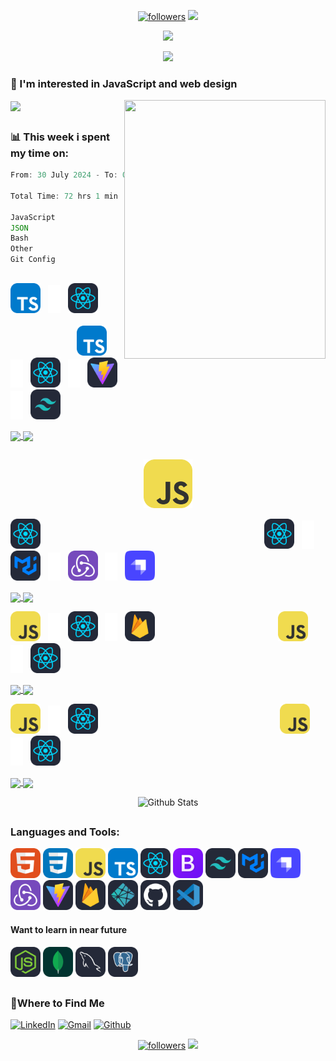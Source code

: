 <!-- Follow Badge & Visitor Badge -->
<p align="center" >
  <a href="https://github.com/oulehlajan?tab=followers"><img alt="followers" title="Follow me on Github" src="https://custom-icon-badges.demolab.com/github/followers/OulehlaJan?color=FFA657&labelColor=3E8ACC&style=for-the-badge&logo=person-add&label=Follow&logoColor=white"/></a>
  <a href="https://visitorbadge.io/status?path=oulehlajan"><img src="https://api.visitorbadge.io/api/visitors?path=oulehlajan&labelColor=%233e8acc&countColor=%23ffa657" /></a>
</p>

<!-- Welcome animated text -->
<p align="center">
  <img src="https://readme-typing-svg.demolab.com?font=Noto+Sans&weight=600&size=32&duration=3300&pause=4800&color=79C0FF&center=true&vCenter=true&random=false&width=435&lines=%F0%9F%91%8B%2C+Hi%2C+I%E2%80%99m+%40OulehlaJan" />
</p>
<p align="center">
  <img src="https://readme-typing-svg.demolab.com?font=noto&weight=600&size=22&duration=4000&pause=4350&color=FFA657&center=true&vCenter=true&random=false&width=910&lines=a+self-taught+passionate+Web+developer+from+Czechia" />
</p>

<h3>👀 I'm interested in JavaScript and web design</h3>

<!-- Memoji -->
<img align="right" width="322" height="414" src='https://github.com/OulehlaJan/OulehlaJan/assets/128754127/be861647-299a-4836-aa2d-429438705071' />

<!-- Top langs -->
<a href="https://github.com/oulehlajan/github-readme-stats"><img align="center" src="https://github-readme-stats.vercel.app/api/top-langs/?username=oulehlajan&layout=compact&title_color=79C0FF&text_color=FFA657&bg_color=161B22&hide_border=true&card_width=504" /></a>

##
<h3>📊 This week i spent my time on:</h3>

<!--START_SECTION:waka-->

```javascript
From: 30 July 2024 - To: 06 August 2024

Total Time: 72 hrs 1 min

JavaScript                 45 hrs 48 mins  ███████████████▒░░░░░░░░░   61.05 %
JSON                       18 hrs 44 mins  ██████▒░░░░░░░░░░░░░░░░░░   24.97 %
Bash                       3 hrs 54 mins   █▒░░░░░░░░░░░░░░░░░░░░░░░   05.20 %
Other                      3 hrs           █░░░░░░░░░░░░░░░░░░░░░░░░   04.01 %
Git Config                 1 hr 19 mins    ▒░░░░░░░░░░░░░░░░░░░░░░░░   01.77 %
```

<!--END_SECTION:waka-->

##

<!-- 1. Icons TS + React && TS + React + Vite + TailWind -->
<img src="./icons/TypeScript.svg" width="48"> &nbsp; <img src="./icons/plus-svgrepo.svg" width="20" height="45"> &nbsp; <img src="./icons/React-Dark.svg" width="48"> <!-- Start of Spacing --> &nbsp;&nbsp;&nbsp;&nbsp;&nbsp;&nbsp;&nbsp;&nbsp;&nbsp;&nbsp;&nbsp;&nbsp;&nbsp;&nbsp;&nbsp;&nbsp;&nbsp;&nbsp;&nbsp;&nbsp;&nbsp;&nbsp;&nbsp;&nbsp;&nbsp;&nbsp;&nbsp;&nbsp;&nbsp;&nbsp;&nbsp;&nbsp;&nbsp;&nbsp;&nbsp;&nbsp;&nbsp;&nbsp;&nbsp;&nbsp;&nbsp;&nbsp;&nbsp;&nbsp;&nbsp;&nbsp;&nbsp;&nbsp;&nbsp;&nbsp;&nbsp;&nbsp;&nbsp;&nbsp;&nbsp;&nbsp;&nbsp;&nbsp;&nbsp;&nbsp;&nbsp;&nbsp;&nbsp;&nbsp;&nbsp;&nbsp;&nbsp;&nbsp;&nbsp;&nbsp;&nbsp;&nbsp; <!-- End of Spacing --> <img src="./icons/TypeScript.svg" width="48"> &nbsp; <img src="./icons/plus-svgrepo.svg" width="20" height="45"> &nbsp; <img src="./icons/React-Dark.svg" width="48"> &nbsp; <img src="./icons/plus-svgrepo.svg" width="20" height="45"> &nbsp; <img src="./icons/Vite-Dark.svg" width="48"> &nbsp; <img src="./icons/plus-svgrepo.svg" width="20" height="45"> &nbsp; <img src="./icons/TailwindCSS-Dark.svg" width="48">

<!-- 1. Repos TS + React && TS + React + Vite + TailWind ... -->
<a href="https://github.com/OulehlaJan/todo-app" >
  <img align="center" height="126" src="https://github-readme-stats.vercel.app/api/pin/?username=oulehlajan&repo=todo-app&title_color=79C0FF&text_color=FFA657&bg_color=161B22&hide_border=true&card_width=504" />
</a>
<a href="https://github.com/OulehlaJan/fitness-app" >
  <img align="center" height="126" src="https://github-readme-stats.vercel.app/api/pin/?username=oulehlajan&repo=fitness-app&title_color=79C0FF&text_color=FFA657&bg_color=161B22&hide_border=true&card_width=504" />
</a>

##
<p align="center"><img src="./icons/JavaScript.svg" width="78" ></p>


 <!--<img src="./icons/JavaScript.svg" width="48"> &nbsp; <img src="./icons/plus-svgrepo.svg" width="20" height="45"> &nbsp;  -->

<!-- 2. Icons JS + React && JS + React + Redux + Strapi + MaterialUI -->
<img src="./icons/React-Dark.svg" width="48"> <!-- Start of Spacing --> &nbsp;&nbsp;&nbsp;&nbsp;&nbsp;&nbsp;&nbsp;&nbsp;&nbsp;&nbsp;&nbsp;&nbsp;&nbsp;&nbsp;&nbsp;&nbsp;&nbsp;&nbsp;&nbsp;&nbsp;&nbsp;&nbsp;&nbsp;&nbsp;&nbsp;&nbsp;&nbsp;&nbsp;&nbsp;&nbsp;&nbsp;&nbsp;&nbsp;&nbsp;&nbsp;&nbsp;&nbsp;&nbsp;&nbsp;&nbsp;&nbsp;&nbsp;&nbsp;&nbsp;&nbsp;&nbsp;&nbsp;&nbsp;&nbsp;&nbsp;&nbsp;&nbsp;&nbsp;&nbsp;&nbsp;&nbsp;&nbsp;&nbsp;&nbsp;&nbsp;&nbsp;&nbsp;&nbsp;&nbsp;&nbsp;&nbsp;&nbsp;&nbsp;&nbsp;&nbsp;&nbsp;&nbsp;&nbsp;&nbsp;&nbsp;&nbsp;&nbsp;&nbsp;&nbsp;&nbsp;&nbsp;&nbsp;&nbsp;&nbsp;&nbsp;&nbsp;&nbsp;&nbsp;&nbsp; <!-- End of Spacing --> <img src="./icons/React-Dark.svg" width="48"> &nbsp; <img src="./icons/plus-svgrepo.svg" width="20" height="45"> &nbsp; <img src="./icons/MaterialUI-Dark.svg" width="48"> &nbsp; <img src="./icons/plus-svgrepo.svg" width="20" height="45"> &nbsp; <img src="./icons/Redux.svg" width="48"> &nbsp; <img src="./icons/plus-svgrepo.svg" width="20" height="45"> &nbsp; <img src="./icons/Strapi-Monogram-Dark.svg" width="48"> 

<!-- 2. Repos JS + React && JS + React + Redux + Strapi + MaterialUI -->
<a href="https://github.com/OulehlaJan/netflix-wishlist" >
  <img align="center" height="126" src="https://github-readme-stats.vercel.app/api/pin/?username=oulehlajan&repo=netflix-wishlist&title_color=79C0FF&text_color=FFA657&bg_color=161B22&hide_border=true&card_width=504" />
</a>
<a href="https://github.com/OulehlaJan/ecommerce-fullstack" >
  <img align="center" height="126" src="https://github-readme-stats.vercel.app/api/pin/?username=oulehlajan&repo=ecommerce-fullstack&title_color=79C0FF&text_color=FFA657&bg_color=161B22&hide_border=true&card_width=504" />
</a>

<p></p>

<!-- 3. Icons JS + React + Firebase && JS + React -->
<img src="./icons/JavaScript.svg" width="48"> &nbsp; <img src="./icons/plus-svgrepo.svg" width="20" height="45"> &nbsp; <img src="./icons/React-Dark.svg" width="48">  &nbsp; <img src="./icons/plus-svgrepo.svg" width="20" height="45"> &nbsp; <img src="./icons/Firebase-Dark.svg" width="48"> <!-- Start of Spacing --> &nbsp;&nbsp;&nbsp;&nbsp;&nbsp;&nbsp;&nbsp;&nbsp;&nbsp;&nbsp;&nbsp;&nbsp;&nbsp;&nbsp;&nbsp;&nbsp;&nbsp;&nbsp;&nbsp;&nbsp;&nbsp;&nbsp;&nbsp;&nbsp;&nbsp;&nbsp;&nbsp;&nbsp;&nbsp;&nbsp;&nbsp;&nbsp;&nbsp;&nbsp;&nbsp;&nbsp;&nbsp;&nbsp;&nbsp;&nbsp;&nbsp;&nbsp;&nbsp;&nbsp;&nbsp;&nbsp;&nbsp;&nbsp; <!-- End of Spacing --> <img src="./icons/JavaScript.svg" width="48"> &nbsp; <img src="./icons/plus-svgrepo.svg" width="20" height="45"> &nbsp; <img src="./icons/React-Dark.svg" width="48">

<!-- 3. Repos JS + React + Firebase && JS + React -->
<a href="https://github.com/OulehlaJan/multipage-firebase-movie-db" >
  <img align="center" height="126" src="https://github-readme-stats.vercel.app/api/pin/?username=oulehlajan&repo=multipage-firebase-movie-db&title_color=79C0FF&text_color=FFA657&bg_color=161B22&hide_border=true&card_width=504" />
</a>
<a href="https://github.com/OulehlaJan/animated-delete-button" >
  <img align="center" height="126" src="https://github-readme-stats.vercel.app/api/pin/?username=oulehlajan&repo=animated-delete-button&title_color=79C0FF&text_color=FFA657&bg_color=161B22&hide_border=true&card_width=504" />
</a>

<p></p>

<!-- 4. Icons JS + React + Firebase && JS + React -->
<img src="./icons/JavaScript.svg" width="48"> &nbsp; <img src="./icons/plus-svgrepo.svg" width="20" height="45"> &nbsp; <img src="./icons/React-Dark.svg" width="48"> <!-- Start of Spacing --> &nbsp;&nbsp;&nbsp;&nbsp;&nbsp;&nbsp;&nbsp;&nbsp;&nbsp;&nbsp;&nbsp;&nbsp;&nbsp;&nbsp;&nbsp;&nbsp;&nbsp;&nbsp;&nbsp;&nbsp;&nbsp;&nbsp;&nbsp;&nbsp;&nbsp;&nbsp;&nbsp;&nbsp;&nbsp;&nbsp;&nbsp;&nbsp;&nbsp;&nbsp;&nbsp;&nbsp;&nbsp;&nbsp;&nbsp;&nbsp;&nbsp;&nbsp;&nbsp;&nbsp;&nbsp;&nbsp;&nbsp;&nbsp;&nbsp;&nbsp;&nbsp;&nbsp;&nbsp;&nbsp;&nbsp;&nbsp;&nbsp;&nbsp;&nbsp;&nbsp;&nbsp;&nbsp;&nbsp;&nbsp;&nbsp;&nbsp;&nbsp;&nbsp;&nbsp;&nbsp;&nbsp;&nbsp; <!-- End of Spacing --> <img src="./icons/JavaScript.svg" width="48"> &nbsp; <img src="./icons/plus-svgrepo.svg" width="20" height="45"> &nbsp; <img src="./icons/React-Dark.svg" width="48">

<!-- 4. Repos JS + React && JS + React -->
<a href="https://github.com/OulehlaJan/responsive-navbar-modern" >
  <img align="center" height="126" src="https://github-readme-stats.vercel.app/api/pin/?username=oulehlajan&repo=responsive-navbar-modern&title_color=79C0FF&text_color=FFA657&bg_color=161B22&hide_border=true&card_width=504" />
</a>
<a href="https://github.com/OulehlaJan/movie-slider" >
  <img align="center" height="126" src="https://github-readme-stats.vercel.app/api/pin/?username=oulehlajan&repo=movie-slider&title_color=79C0FF&text_color=FFA657&bg_color=161B22&hide_border=true&card_width=504" />
</a>

<p></p>

<!-- GitHub Stats -->
<p align="center">
  <img src="https://github-readme-stats.vercel.app/api?username=oulehlajan&title_color=79C0FF&text_color=FFA657&bg_color=161B22&hide_border=true&card_width=504&show_icons=true&icon_color=79C0FF&include_all_commits=true&rank_icon=github" alt="Github Stats">
</p>

##

<h3>Languages and Tools:</h3>
<div>
  <img src="./icons/HTML.svg" width="48">
  <img src="./icons/CSS.svg" width="48">
  <img src="./icons/JavaScript.svg" width="48">
  <img src="./icons/TypeScript.svg" width="48">  
  <img src="./icons/React-Dark.svg" width="48">
  <img src="./icons/Bootstrap.svg" width="48">
  <img src="./icons/TailwindCSS-Dark.svg" width="48">
  <img src="./icons/MaterialUI-Dark.svg" width="48">
  <img src="./icons/Strapi-Monogram-Dark.svg" width="48">
  <img src="./icons/Redux.svg" width="48">
  <img src="./icons/Vite-Dark.svg" width="48">
  <img src="./icons/Firebase-Dark.svg" width="48">
  <img src="./icons/Netlify-Dark.svg" width="48">
  <img src="./icons/Github-Dark.svg" width="48">   
  <img src="./icons/VSCode-Dark.svg" width="48"> 
</div>

<h4>Want to learn in near future</h4>  
<div>
  <img src="./icons/NodeJS-Dark.svg" width="48">
  <img src="./icons/MongoDB.svg" width="48"> 
  <img src="./icons/MySQL-Dark.svg" width="48"> 
  <img src="./icons/PostgreSQL-Dark.svg" width="48">
</div>

##

<!-- Where to Find Me -->

<h3>💬Where to Find Me</h3>
<p>
  <a href="https://www.linkedin.com/in/oulehlajan/" target="_blank"><img alt="LinkedIn" src="https://img.shields.io/badge/linkedin-%230077B5.svg?&style=for-the-badge&logo=linkedin&logoColor=white" /></a> 
  <a href=mailto:oulehlajan@gmail.com target="_blank"><img alt="Gmail" src="https://img.shields.io/badge/Gmail-D14836?style=for-the-badge&logo=gmail&logoColor=white" /></a>
  <a href="https://github.com/oulehlajan/oulehlajan/issues" target="_blank"><img alt="Github" src="https://img.shields.io/badge/GitHub-%2312100E.svg?&style=for-the-badge&logo=Github&logoColor=white" /></a>
</p>

<!-- Follow Badge -->
<!-- Visitor Badge -->
<p align="center" >
  <a href="https://github.com/oulehlajan?tab=followers"><img alt="followers" title="Follow me on Github" src="https://custom-icon-badges.demolab.com/github/followers/OulehlaJan?color=FFA657&labelColor=3E8ACC&style=for-the-badge&logo=person-add&label=Follow&logoColor=white"/></a>
  <a href="https://visitorbadge.io/status?path=oulehlajan"><img src="https://api.visitorbadge.io/api/visitors?path=oulehlajan&labelColor=%233e8acc&countColor=%23ffa657" /></a>
</p>
